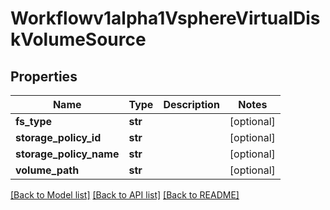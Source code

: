 # Workflowv1alpha1VsphereVirtualDiskVolumeSource

## Properties
Name | Type | Description | Notes
------------ | ------------- | ------------- | -------------
**fs_type** | **str** |  | [optional] 
**storage_policy_id** | **str** |  | [optional] 
**storage_policy_name** | **str** |  | [optional] 
**volume_path** | **str** |  | [optional] 

[[Back to Model list]](../README.md#documentation-for-models) [[Back to API list]](../README.md#documentation-for-api-endpoints) [[Back to README]](../README.md)



